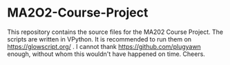# MA2O2-Course-Project
This repository contains the source files for the MA202 Course Project. The scripts are written in VPython. It is recommended to run them on https://glowscript.org/ .
I cannot thank https://github.com/plugyawn enough, without whom this wouldn't have happened on time.
Cheers.
